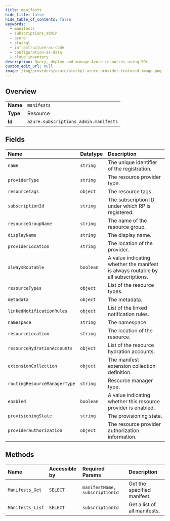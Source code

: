 ```yaml
---
title: manifests
hide_title: false
hide_table_of_contents: false
keywords:
  - manifests
  - subscriptions_admin
  - azure    
  - stackql
  - infrastructure-as-code
  - configuration-as-data
  - cloud inventory
description: Query, deploy and manage Azure resources using SQL
custom_edit_url: null
image: /img/providers/azure/stackql-azure-provider-featured-image.png
---
```

  
    

## Overview
<table><tbody>
<tr><td><b>Name</b></td><td><code>manifests</code></td></tr>
<tr><td><b>Type</b></td><td>Resource</td></tr>
<tr><td><b>Id</b></td><td><code>azure.subscriptions_admin.manifests</code></td></tr>
</tbody></table>

## Fields
| Name | Datatype | Description |
|:-----|:---------|:------------|
| `name` | `string` | The unique identifier of the registration. |
| `providerType` | `string` | The resource provider type. |
| `resourceTags` | `object` | The resource tags. |
| `subscriptionId` | `string` | The subscription ID under which RP is registered. |
| `resourceGroupName` | `string` | The name of the resource group. |
| `displayName` | `string` | The display name. |
| `providerLocation` | `string` | The location of the provider. |
| `alwaysRoutable` | `boolean` | A value indicating whether the manifest is always routable by all subscriptions. |
| `resourceTypes` | `object` | List of the resource types. |
| `metadata` | `object` | The metadata. |
| `linkedNotificationRules` | `object` | List of the linked notification rules. |
| `namespace` | `string` | The namespace. |
| `resourceLocation` | `string` | The location of the resource. |
| `resourceHydrationAccounts` | `object` | List of the resource hydration accounts. |
| `extensionCollection` | `object` | The manifest extension collection definition. |
| `routingResourceManagerType` | `string` | Resource manager type. |
| `enabled` | `boolean` | A value indicating whether this resource provider is enabled. |
| `provisioningState` | `string` | The provisioning state. |
| `providerAuthorization` | `object` | The resource provider authorization information. |
## Methods
| Name | Accessible by | Required Params | Description |
|:-----|:--------------|:----------------|:------------|
| `Manifests_Get` | `SELECT` | `manifestName, subscriptionId` | Get the specified manifest. |
| `Manifests_List` | `SELECT` | `subscriptionId` | Get a list of all manifests. |
